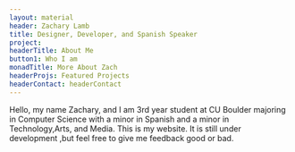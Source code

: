 ```yaml
---
layout: material
header: Zachary Lamb
title: Designer, Developer, and Spanish Speaker
project: 
headerTitle: About Me
button1: Who I am
monadTitle: More About Zach
headerProjs: Featured Projects
headerContact: headerContact
---
```


 Hello, my name Zachary, and I am 3rd year student at CU Boulder majoring in Computer Science with a minor in Spanish and a minor in Technology,Arts, and Media. This is my website. It is still under development ,but feel free to give me feedback good or bad.